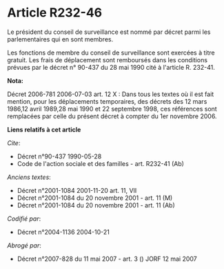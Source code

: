 # Article R232-46

Le président du conseil de surveillance est nommé par décret parmi les parlementaires qui en sont membres.

Les fonctions de membre du conseil de surveillance sont exercées à titre gratuit. Les frais de déplacement sont remboursés
dans les conditions prévues par le décret n° 90-437 du 28 mai 1990 cité à l'article R. 232-41.

**Nota:**

Décret 2006-781 2006-07-03 art. 12 X : Dans tous les textes où il est fait mention, pour les déplacements temporaires, des
décrets des 12 mars 1986,12 avril 1989,28 mai 1990 et 22 septembre 1998, ces références sont remplacées par celle du présent
décret à compter du 1er novembre 2006.

**Liens relatifs à cet article**

_Cite_:

  - Décret n°90-437 1990-05-28
  - Code de l'action sociale et des familles - art. R232-41 (Ab)

_Anciens textes_:

  - Décret n°2001-1084 2001-11-20 art. 11, VII
  - Décret n°2001-1084 du 20 novembre 2001 - art. 11 (M)
  - Décret n°2001-1084 du 20 novembre 2001 - art. 11 (Ab)

_Codifié par_:

  - Décret n°2004-1136 2004-10-21

_Abrogé par_:

  - Décret n°2007-828 du 11 mai 2007 - art. 3 () JORF 12 mai 2007
